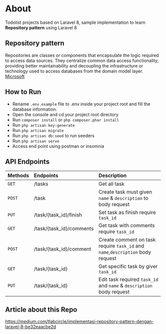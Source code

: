 # About
Todolist projects based on Laravel 8, sample implementation to learn **Repository pattern** using Laravel 8 

## Repository pattern
Repositories are classes or components that encapsulate the logic required to access data sources. They centralize common data access functionality, providing better maintainability and decoupling the infrastructure or technology used to access databases from the domain model layer. [Microsoft](https://docs.microsoft.com/en-us/dotnet/architecture/microservices/microservice-ddd-cqrs-patterns/infrastructure-persistence-layer-design) 

## How to Run 
- Rename `.env.example` file to .env inside your project root and fill the database information.
- Open the console and cd your project root directory
- Run `composer install` or `php composer.phar install`
- Run `php artisan key:generate`
- Run `php artisan migrate`
- Run `php artisan db:seed` to run seeders
- Run `php artisan serve`
- Access end point using postman or insomnia


## API Endpoints
| Methods        | Endpoints      | Description|
| :------------- | :---------- | :----------- |
|  `GET` | /tasks  | Get all task    |
| `POST`  | /task | Create task must given `name` & `description` to body request |
| `PUT`  | /task/{task_id}/finish | Set task as finish require `task_id` |
|  `GET` |/task/{task_id}/comments   |  Get task with comments require `task_id`   |
| `POST`  | /task/{task_id}/comment | Create comment on task require `task_id` and `name`,`description` body request  |
|  `GET` | /task/{task_id}  | Get specific task by giver `task_id`   |
| `PUT`  | /task/{task_id} | Edit task required `task_id` and `name` & `description` body request  |

## Article about this Repo
https://medium.com/tlabcircle/implementasi-repository-pattern-dengan-laravel-8-be32eaacbe2d
